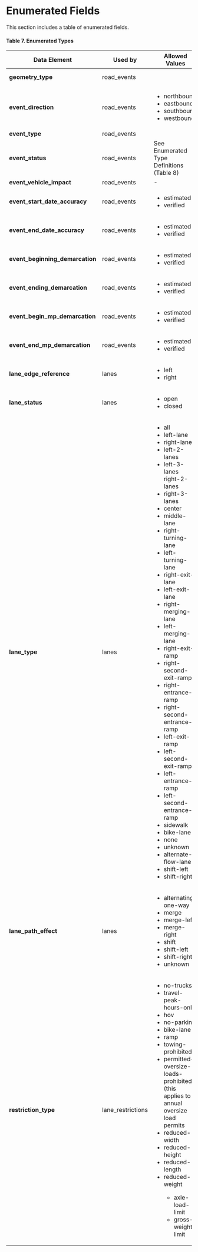 # Enumerated Fields
This section includes a table of enumerated fields.

#### Table 7. Enumerated Types
Data Element | Used by | Allowed Values | Notes | Source
-|-|-|-|-
**geometry_type**|road_events|||[geoJson Specification](https://tools.ietf.org/html/rfc7946)
**event_direction**|road_events|<ul><li>northbound</li><li>eastbound</li><li>southbound</li><li>westbound</li></ul>||Adapted from<br>TMDD link-<br>alignment
**event_type**|road_events
**event_status** | road_events | See Enumerated Type<br>Definitions (Table 8)
**event_vehicle_impact**|road_events|-|-|-
**event_start_date_accuracy**|road_events|<ul><li>estimated</li><li>verified</li></ul>|-|-
**event_end_date_accuracy**|road_events|<ul><li>estimated</li><li>verified</li></ul>|-|-
**event_beginning_demarcation**|road_events|<ul><li>estimated</li><li>verified</li></ul>|-|-
**event_ending_demarcation**|road_events|<ul><li>estimated</li><li>verified</li></ul>|-|-
**event_begin_mp_demarcation**|road_events|<ul><li>estimated</li><li>verified</li></ul>|-|-
**event_end_mp_demarcation**|road_events|<ul><li>estimated</li><li>verified</li></ul>|-|-
**lane_edge_reference**|lanes|<ul><li>left</li><li>right</li></ul>|-|-
**lane_status**|lanes|<ul><li>open</li><li>closed</li></ul>|-|-
**lane_type** |lanes| <ul><li>all</li><li>left-lane</li><li>right-lane</li><li>left-2-lanes</li><li>left-3-lanes</li>right-2-lanes</li><li>right-3-lanes</li><li>center</li><li>middle-lane</li><li>right-turning-lane</li><li>left-turning-lane</li><li>right-exit-lane</li><li>left-exit-lane</li><li>right-merging-lane</li><li>left-merging-lane</li><li>right-exit-ramp</li><li>right-second-exit-ramp</li><li>right-entrance-ramp</li><li>right-second-entrance-ramp</li><li>left-exit-ramp</li><li>left-second-exit-ramp</li><li>left-entrance-ramp</li><li>left-second-entrance-ramp</li><li>sidewalk</li><li>bike-lane</li><li>none</li><li>unknown</li><li>alternate-flow-lane</li><li>shift-left</li><li>shift-right</li></ul> |  | Adapted from<br>TMDD<br>LaneRoadway
**lane_path_effect**|lanes|<ul><li>alternating-one-way</li><li>merge</li><li>merge-left</li><li>merge-right</li><li>shift</li><li>shift-left</li><li>shift-right</li><li>unknown</li></ul>|-|-
**restriction_type** | lane_restrictions | <ul><li>no-trucks</li><li>travel-peak-hours-only</li><li>hov</li><li>no-parking</li><li>bike-lane</li><li>ramp</li><li>towing-prohibited</li><li>permitted-oversize-loads-<br>prohibited (this applies to<br>annual oversize load<br>permits</li><li>reduced-width</li><li>reduced-height</li><li>reduced-length</li><li>reduced-weight</li><ul><li>axle-load-limit</li><li>gross-weight-limit</li></ul></ul> | Included one<br>or more<br>flags as needed | See<br>definitions<br>below
